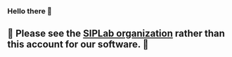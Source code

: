 ### Hello there 👋

## 🌟 Please see the [SIPLab organization](https://github.com/Sensory-Information-Processing-Lab) rather than this account for our software. 🌟

<!--
**siplab-gt/siplab-gt** is a ✨ _special_ ✨ repository because its `README.md` (this file) appears on your GitHub profile.

Here are some ideas to get you started:

- 🔭 I’m currently working on ...
- 🌱 I’m currently learning ...
- 👯 I’m looking to collaborate on ...
- 🤔 I’m looking for help with ...
- 💬 Ask me about ...
- 📫 How to reach me: ...
- 😄 Pronouns: ...
- ⚡ Fun fact: ...
-->
